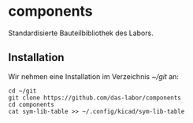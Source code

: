 # components
Standardisierte Bauteilbibliothek des Labors. 

## Installation
Wir nehmen eine Installation im Verzeichnis *~/git* an:
```
cd ~/git
git clone https://github.com/das-labor/components
cd components
cat sym-lib-table >> ~/.config/kicad/sym-lib-table
```
